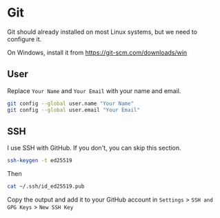 # Git
Git should already installed on most Linux systems, but we need to configure it.

On Windows, install it from https://git-scm.com/downloads/win

## User
Replace `Your Name` and `Your Email` with your name and email.
```bash
git config --global user.name "Your Name"
git config --global user.email "Your Email"
```

## SSH
I use SSH with GitHub. If you don't, you can skip this section.
```bash
ssh-keygen -t ed25519
```
Then
```bash
cat ~/.ssh/id_ed25519.pub
```
Copy the output and add it to your GitHub account in `Settings` > `SSH and GPG Keys` > `New SSH Key`
